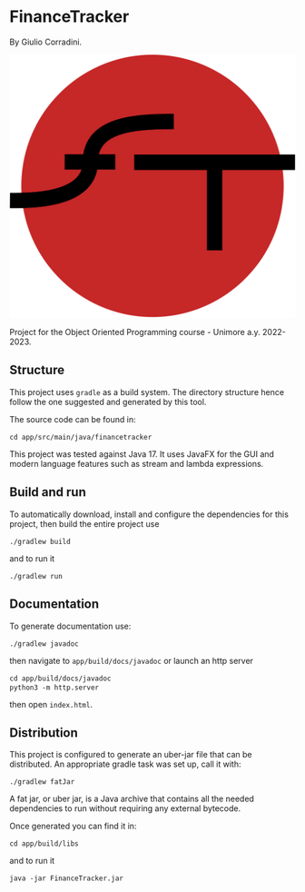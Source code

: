 # FinanceTracker

By Giulio Corradini.

<div style="text-align:center">
    <img src="app/src/main/resources/icons/Logo.svg" />
</div>

Project for the Object Oriented Programming course - Unimore a.y. 2022-2023.

## Structure

This project uses `gradle` as a build system. The directory structure hence
follow the one suggested and generated by this tool.

The source code can be found in:

```shell
cd app/src/main/java/financetracker
```

This project was tested against Java 17. It uses JavaFX for the GUI and modern language
features such as stream and lambda expressions.

## Build and run

To automatically download, install and configure the dependencies for this project, then
build the entire project use

```shell
./gradlew build
```

and to run it

```shell
./gradlew run
```

## Documentation

To generate documentation use:

```shell
./gradlew javadoc
```

then navigate to `app/build/docs/javadoc` or launch an http server

```shell
cd app/build/docs/javadoc
python3 -m http.server
```

then open `index.html`.

## Distribution

This project is configured to generate an uber-jar file that can be distributed.
An appropriate gradle task was set up, call it with:

```shell
./gradlew fatJar
```

A fat jar, or uber jar, is a Java archive that contains all the needed dependencies to run
without requiring any external bytecode.

Once generated you can find it in:

```shell
cd app/build/libs
```

and to run it

```shell
java -jar FinanceTracker.jar
```
